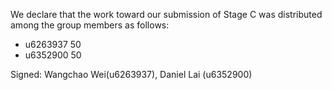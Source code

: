 We declare that the work toward our submission of Stage C was distributed among the group members as follows:

* u6263937 50
* u6352900 50

Signed: Wangchao Wei(u6263937), Daniel Lai (u6352900)
